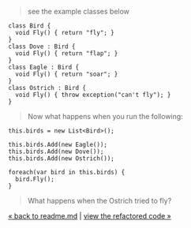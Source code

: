 > see the example classes below

    class Bird {
      void Fly() { return "fly"; }
    }
    class Dove : Bird {
      void Fly() { return "flap"; }
    }    
    class Eagle : Bird {
      void Fly() { return "soar"; }
    }
    class Ostrich : Bird {
      void Fly() { throw exception("can't fly"); }
    }

> Now what happens when you run the following:

    this.birds = new List<Bird>();
    
    this.birds.Add(new Eagle());
    this.birds.Add(new Dove());
    this.birds.Add(new Ostrich());

    foreach(var bird in this.birds) {
      bird.Fly();
    }
    
> What happens when the Ostrich tried to fly?

[&laquo; back to readme.md](README.md) | [view the refactored code &raquo;](3_LSP_code_refactor.md)
